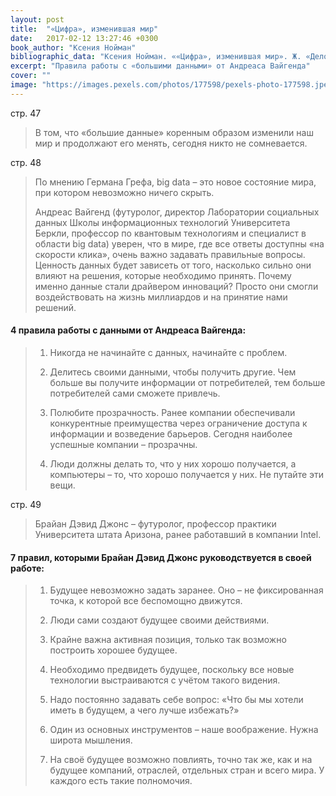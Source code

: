 ```yaml
---
layout: post
title:  "«Цифра», изменившая мир"
date:   2017-02-12 13:27:46 +0300
book_author: "Ксения Нойман"
bibliographic_data: "Ксения Нойман. ««Цифра», изменившая мир». Ж. «Деловое совершенство» (Business Excellence), № 1, 2017 г., стр. 46-49"
excerpt: "Правила работы с «большими данными» от Андреаса Вайгенда"
cover: ""
image: "https://images.pexels.com/photos/177598/pexels-photo-177598.jpeg?w=940&h=650&auto=compress&cs=tinysrgb"
---
```


стр. 47

> В том, что «большие данные» коренным образом изменили наш мир и продолжают его менять, сегодня никто не сомневается.

стр. 48

> По мнению Германа Грефа, big data – это новое состояние мира, при котором невозможно ничего скрыть.
>
> Андреас Вайгенд (футуролог, директор Лаборатории социальных данных Школы информационных технологий Университета Беркли, профессор по квантовым технологиям и специалист в области big data) уверен, что в мире, где все ответы доступны «на скорости клика», очень важно задавать правильные вопросы. Ценность данных будет зависеть от того, насколько сильно они влияют на решения, которые необходимо принять. Почему именно данные стали драйвером инноваций? Просто они смогли воздействовать на жизнь миллиардов и на принятие нами решений.

#### 4 правила работы с данными от Андреаса Вайгенда:

> 1. Никогда не начинайте с данных, начинайте с проблем.
>
> 2. Делитесь своими данными, чтобы получить другие. Чем больше вы получите информации от потребителей, тем больше потребителей сами сможете привлечь.
>
> 3. Полюбите прозрачность. Ранее компании обеспечивали конкурентные преимущества через ограничение доступа к информации и возведение барьеров. Сегодня наиболее успешные компании – прозрачны.
>
> 4. Люди должны делать то, что у них хорошо получается, а компьютеры – то, что хорошо получается у них. Не путайте эти вещи.

стр. 49

> Брайан Дэвид Джонс – футуролог, профессор практики Университета штата Аризона, ранее работавший в компании Intel.

#### 7 правил, которыми Брайан Дэвид Джонс руководствуется в своей работе:

> 1. Будущее невозможно задать заранее. Оно – не фиксированная точка, к которой все беспомощно движутся.
>
> 2. Люди сами создают будущее своими действиями.
>
> 3. Крайне важна активная позиция, только так возможно построить хорошее будущее.
>
> 4. Необходимо предвидеть будущее, поскольку все новые технологии выстраиваются с учётом такого видения.
>
> 5. Надо постоянно задавать себе вопрос: «Что бы мы хотели иметь в будущем, а чего лучше избежать?»
>
> 6. Один из основных инструментов – наше воображение. Нужна широта мышления.
>
> 7. На своё будущее возможно повлиять, точно так же, как и на будущее компаний, отраслей, отдельных стран и всего мира. У каждого есть такие полномочия.

